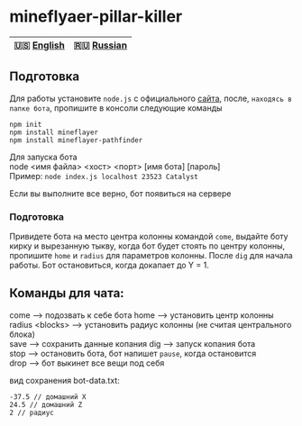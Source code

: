 # mineflyaer-pillar-killer
  
| 🇺🇸 [English](./README.md) | 🇷🇺 [Russian](./README_RU.md)|  
|-------------------------|----------------------------|  
  
## Подготовка  
Для работы установите `node.js` с официального [сайта](https://nodejs.org/en/), после, `находясь в папке бота`, пропишите в консоли следующие команды  
  
`npm init`  
`npm install mineflayer`  
`npm install mineflayer-pathfinder`  
    
Для запуска бота  
node <имя файла> <хост> <порт> [имя бота] [пароль]  
Пример: `node index.js localhost 23523 Catalyst`  
  
Если вы выполните все верно, бот появиться на сервере  

### Подготовка 
Привидете бота на место центра колонны командой `come`, выдайте боту кирку и вырезанную тыкву, когда бот будет стоять по центру колонны, пропишите `home` и `radius` для параметров колонны. После `dig` для начала работы. Бот остановиться, когда докапает до Y = 1. 

## Команды для чата:
come --> подозвать к себе бота
home --> установить центр колонны  
radius \<blocks> --> установить радиус колонны (не считая центрального блока)  
save --> сохранить данные копания
dig --> запуск копания бота  
stop --> остановить бота, бот напишет `pause`, когда остановится  
drop --> бот выкинет все вещи под себя
  
вид сохранения bot-data.txt:  
```
-37.5 // домашний X  
24.5 // домашний Z  
2 // радиус 
```
